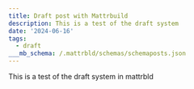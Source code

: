 ```yaml
---
title: Draft post with Mattrbuild
description: This is a test of the draft system
date: '2024-06-16'
tags:
  - draft
___mb_schema: /.mattrbld/schemas/schemaposts.json
---
```

This is a test of the draft system in mattrbld
